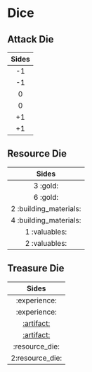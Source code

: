 # Dice

## Attack Die

| Sides |
| :---: |
| -1 |
| -1 |
| 0 |
| 0 |
| +1 |
| +1 |


## Resource Die

| Sides |
| :---: |
| 3 :gold: |
| 6 :gold: |
| 2 :building_materials: |
| 4 :building_materials: |
| 1 :valuables: |
| 2 :valuables: |


## Treasure Die

| Sides |
| :---: |
| :experience: |
| :experience: |
| [:artifact:](artifacts/index.md) |
| [:artifact:](artifacts/index.md) |
| :resource_die: |
| 2:resource_die: |
